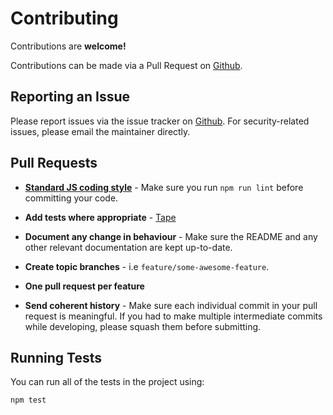 # Contributing

Contributions are **welcome!**

Contributions can be made via a Pull Request on [Github](https://github.com/mike182uk/fetch-gists).

## Reporting an Issue

Please report issues via the issue tracker on [Github](https://github.com/mike182uk/fetch-gists). For security-related issues, please email the maintainer directly.

## Pull Requests

- **[Standard JS coding style](http://standardjs.com/index.html)** - Make sure you run `npm run lint` before committing your code.

- **Add tests where appropriate** - [Tape](https://github.com/substack/tape)

- **Document any change in behaviour** - Make sure the README and any other relevant documentation are kept up-to-date.

- **Create topic branches** - i.e `feature/some-awesome-feature`.

- **One pull request per feature**

- **Send coherent history** - Make sure each individual commit in your pull request is meaningful. If you had to make multiple intermediate commits while developing, please squash them before submitting.

## Running Tests

You can run all of the tests in the project using:

```bash
npm test
```
